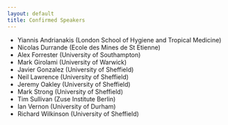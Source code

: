 ```yaml
---
layout: default
title: Confirmed Speakers
---
```



* Yiannis Andrianakis (London School of Hygiene and Tropical Medicine)
* Nicolas Durrande  (Ecole des Mines de St Etienne)
* Alex Forrester (University of Southampton)
* Mark Girolami (University of Warwick)
* Javier Gonzalez (University of Sheffield)
* Neil Lawrence (University of Sheffield)
* Jeremy Oakley (University of Sheffield)
* Mark Strong (University of Sheffield)
* Tim Sullivan (Zuse Institute Berlin)
* Ian Vernon (University of Durham)
* Richard Wilkinson (University of Sheffield)
